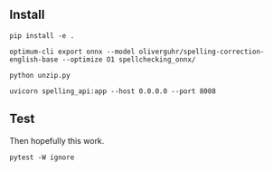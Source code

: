 ## Install

`pip install -e .`

`optimum-cli export onnx --model oliverguhr/spelling-correction-english-base --optimize O1 spellchecking_onnx/`

`python unzip.py`

`uvicorn spelling_api:app --host 0.0.0.0 --port 8008`

## Test

Then hopefully this work.

`pytest -W ignore`
